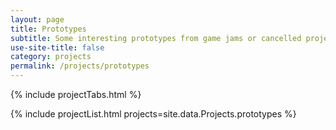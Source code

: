 ```yaml
---
layout: page
title: Prototypes
subtitle: Some interesting prototypes from game jams or cancelled projects.
use-site-title: false
category: projects
permalink: /projects/prototypes
---
```


{% include projectTabs.html %}

{% include projectList.html projects=site.data.Projects.prototypes %}
